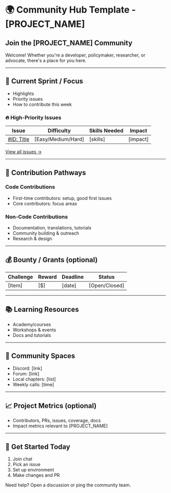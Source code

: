 # 🌍 Community Hub Template - [PROJECT_NAME]

## Join the [PROJECT_NAME] Community
Welcome! Whether you're a developer, policymaker, researcher, or advocate, there's a place for you here.

---

## 🎯 Current Sprint / Focus
- Highlights
- Priority issues
- How to contribute this week

### 🔥 High-Priority Issues
| Issue | Difficulty | Skills Needed | Impact |
|------|------------|---------------|--------|
| [#ID: Title](https://github.com/org/repo/issues/ID) | [Easy/Medium/Hard] | [skills] | [impact] |

[View all issues →](https://github.com/org/repo/issues)

---

## 🚀 Contribution Pathways
### Code Contributions
- First-time contributors: setup, good first issues
- Core contributors: focus areas

### Non-Code Contributions
- Documentation, translations, tutorials
- Community building & outreach
- Research & design

---

## 💰 Bounty / Grants (optional)
| Challenge | Reward | Deadline | Status |
|-----------|--------|----------|--------|
| [Item] | [$] | [date] | [Open/Closed] |

---

## 📚 Learning Resources
- Academy/courses
- Workshops & events
- Docs and tutorials

---

## 🤝 Community Spaces
- Discord: [link]
- Forum: [link]
- Local chapters: [list]
- Weekly calls: [time]

---

## 📈 Project Metrics (optional)
- Contributors, PRs, issues, coverage, docs
- Impact metrics relevant to [PROJECT_NAME]

---

## 🎯 Get Started Today
1) Join chat
2) Pick an issue
3) Set up environment
4) Make changes and PR

Need help? Open a discussion or ping the community team.
